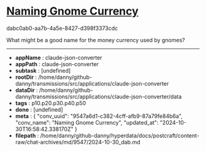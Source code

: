 # [Naming Gnome Currency](https://claude.ai/chat/9547a6d1-c382-4cff-afb9-87a79fe84b6a)

dabc0ab0-aa7b-4a5e-8427-d398f3373cdc

What might be a good name for the money currency used by gnomes?

---

* **appName** : claude-json-converter
* **appPath** : claude-json-converter
* **subtask** : [undefined]
* **rootDir** : /home/danny/github-danny/transmissions/src/applications/claude-json-converter
* **dataDir** : /home/danny/github-danny/transmissions/src/applications/claude-json-converter/data
* **tags** : p10.p20.p30.p40.p50
* **done** : [undefined]
* **meta** : {
  "conv_uuid": "9547a6d1-c382-4cff-afb9-87a79fe84b6a",
  "conv_name": "Naming Gnome Currency",
  "updated_at": "2024-10-30T16:58:42.338170Z"
}
* **filepath** : /home/danny/github-danny/hyperdata/docs/postcraft/content-raw/chat-archives/md/9547/2024-10-30_dab.md